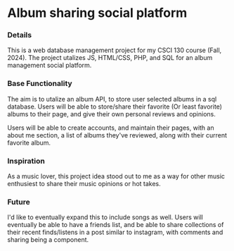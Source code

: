 # Album sharing social platform

### Details
This is a web database management project for my CSCI 130 course (Fall, 2024). 
The project utalizes JS, HTML/CSS, PHP, and SQL for an album management social
platform.

### Base Functionality
The aim is to utalize an album API, to store user selected albums in a sql database. Users will be able to store/share their favorite (Or least favorite) albums to their page, and give their own personal reviews and opinions. 

Users will be able to create accounts, and maintain their pages, with an about me section, a list of albums they've reviewed, along with their current favorite album.

### Inspiration
As a music lover, this project idea stood out to me as a way for other music enthusiest to share their music opinions or hot takes.

### Future
I'd like to eventually expand this to include songs as well. Users will eventually be able to have a friends list, and be able to share collections of their 
recent finds/listens in a post similar to instagram, with comments and sharing being a component. 


